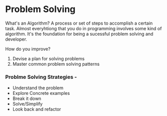 # Problem Solving

What's an Algorithm? A process or set of steps to accomplish a certain task. Almost everyhtiong that you do in programming involves some kind of algorithm. It's the foundation for being a sucessful problem solving and developer.

How do you improve?

1. Devise a plan for solving problems
2. Master common problem solving patterns

### Problme Solving Strategies -

- Understand the problem
- Explore Concrete examples
- Break it down
- Solve/Simplify
- Look back and refactor
